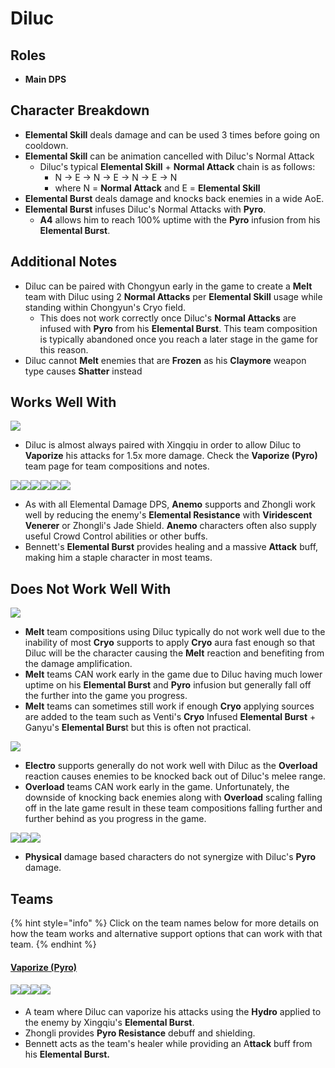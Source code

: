 # Diluc

## Roles

* **Main DPS**

## Character Breakdown

* **Elemental Skill** deals damage and can be used 3 times before going on cooldown.
* **Elemental Skill** can be animation cancelled with Diluc's Normal Attack
  * Diluc's typical **Elemental Skill** + **Normal Attack** chain is as follows:
    * N → E → N → E → N → E → N
    * where N = **Normal Attack** and E = **Elemental Skill**
* **Elemental Burst** deals damage and knocks back enemies in a wide AoE.
* **Elemental Burst** infuses Diluc's Normal Attacks with **Pyro**.
  * **A4** allows him to reach 100% uptime with the **Pyro** infusion from his **Elemental Burst**.

## **Additional Notes**

* Diluc can be paired with Chongyun early in the game to create a **Melt** team with Diluc using 2 **Normal Attacks** per **Elemental Skill** usage while standing within Chongyun's Cryo field.
  * This does not work correctly once Diluc's **Normal Attacks** are infused with **Pyro** from his **Elemental Burst**. This team composition is typically abandoned once you reach a later stage in the game for this reason.
* Diluc cannot **Melt** enemies that are **Frozen** as his **Claymore** weapon type causes **Shatter** instead

## Works Well With

![](../../.gitbook/assets/UI\_AvatarIcon\_Xingqiu.png)

* Diluc is almost always paired with Xingqiu in order to allow Diluc to **Vaporize** his attacks for 1.5x more damage. Check the **Vaporize (Pyro)** team page for team compositions and notes.

![](../../.gitbook/assets/UI\_AvatarIcon\_Kazuha.png)![](../../.gitbook/assets/UI\_AvatarIcon\_Sucrose.png)![](../../.gitbook/assets/UI\_AvatarIcon\_Venti.png)![](../../.gitbook/assets/UI\_AvatarIcon\_Jean.png)![](../../.gitbook/assets/UI\_AvatarIcon\_Zhongli.png)![](../../.gitbook/assets/UI\_AvatarIcon\_Bennett.png)

* As with all Elemental Damage DPS, **Anemo** supports and Zhongli work well by reducing the enemy's **Elemental Resistance** with **Viridescent Venerer** or Zhongli's Jade Shield. **Anemo** characters often also supply useful Crowd Control abilities or other buffs.
* Bennett's **Elemental Burst** provides healing and a massive **Attack** buff, making him a staple character in most teams.

## Does Not Work Well With

![](../../.gitbook/assets/Element\_Cryo.webp)

* **Melt** team compositions using Diluc typically do not work well due to the inability of most **Cryo** supports to apply **Cryo** aura fast enough so that Diluc will be the character causing the **Melt** reaction and benefiting from the damage amplification.
* **Melt** teams CAN work early in the game due to Diluc having much lower uptime on his **Elemental Burst** and **Pyro** infusion but generally fall off the further into the game you progress.
* **Melt** teams can sometimes still work if enough **Cryo** applying sources are added to the team such as Venti's **Cryo** Infused **Elemental Burst** + Ganyu's **Elemental Burs**t but this is often not practical.

![](../../.gitbook/assets/Element\_Electro.webp)

* **Electro** supports generally do not work well with Diluc as the **Overload** reaction causes enemies to be knocked back out of Diluc's melee range.
* **Overload** teams CAN work early in the game. Unfortunately, the downside of knocking back enemies along with **Overload** scaling falling off in the late game result in these team compositions falling further and further behind as you progress in the game.

![](../../.gitbook/assets/UI\_AvatarIcon\_Eula.png)![](../../.gitbook/assets/UI\_AvatarIcon\_Razor.png)![](../../.gitbook/assets/UI\_AvatarIcon\_Xinyan.png)

* **Physical** damage based characters do not synergize with Diluc's **Pyro** damage.

## Teams

{% hint style="info" %}
Click on the team names below for more details on how the team works and alternative support options that can work with that team.
{% endhint %}

#### [Vaporize (Pyro)](../../teams/reverse-vaporize.md)

#### ![](../../.gitbook/assets/UI\_AvatarIcon\_Diluc.png)![](../../.gitbook/assets/UI\_AvatarIcon\_Xingqiu.png)![](../../.gitbook/assets/UI\_AvatarIcon\_Zhongli.png)![](../../.gitbook/assets/UI\_AvatarIcon\_Bennett.png)

* A team where Diluc can vaporize his attacks using the **Hydro** applied to the enemy by Xingqiu's **Elemental Burst**.
* Zhongli provides **Pyro Resistance** debuff and shielding.
* Bennett acts as the team's healer while providing an A**ttack** buff from his **Elemental Burst.**
